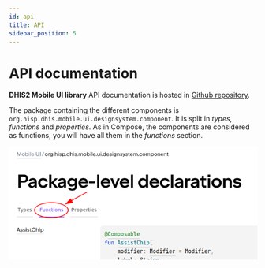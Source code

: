 ```yaml
---
id: api
title: API
sidebar_position: 5
---
```


# API documentation

**DHIS2 Mobile UI library** API documentation is hosted
in [Github repository](https://dhis2.github.io/dhis2-mobile-ui/api/-mobile%20-u-i/org.hisp.dhis.mobile.ui.designsystem.component/index.html).

The package containing the different components is `org.hisp.dhis.mobile.ui.designsystem.component`. 
It is split in *types*, *functions* and *properties*. As in Compose, the components are considered
as functions, you will have all them in the *functions* section.

![](resources/api.png)
